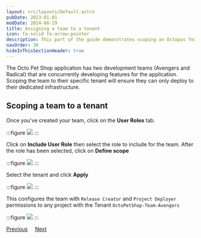 ```yaml
---
layout: src/layouts/Default.astro
pubDate: 2023-01-01
modDate: 2024-08-29
title: Assigning a team to a tenant
icon: fa-solid fa-arrow-pointer
description: This part of the guide demonstrates scoping an Octopus Team to a Tenant
navOrder: 30
hideInThisSectionHeader: true
---
```


The Octo Pet Shop application has two development teams (Avengers and Radical) that are concurrently developing features for the application.  Scoping the team to their specific tenant will ensure they can only deploy to their dedicated infrastructure.

## Scoping a team to a tenant

Once you've created your team, click on the **User Roles** tab.

:::figure
![](/docs/tenants/guides/multi-tenant-teams/images/octopus-teams-avenger.png)
:::

Click on **Include User Role** then select the role to include for the team.  After the role has been selected, click on **Define scope**

:::figure
![](/docs/tenants/guides/multi-tenant-teams/images/octopus-teams-roles.png)
:::

Select the tenant and click **Apply**

:::figure
![](/docs/tenants/guides/multi-tenant-teams/images/octopus-teams-role-tenant.png)
:::

This configures the team with `Release Creator` and `Project Deployer` permissions to any project with the Tenant `OctoPetShop-Team-Avengers`

:::figure
![](/docs/tenants/guides/multi-tenant-teams/images/octopus-teams-userroles.png)
:::

<span><a class="button btn-secondary" href="/docs/tenants/guides/multi-tenant-teams/creating-new-tenants">Previous</a></span>&nbsp;&nbsp;&nbsp;&nbsp;&nbsp;<span><a class="button btn-success" href="/docs/tenants/guides/multi-tenant-teams/deploying-team-tenant">Next</a></span>